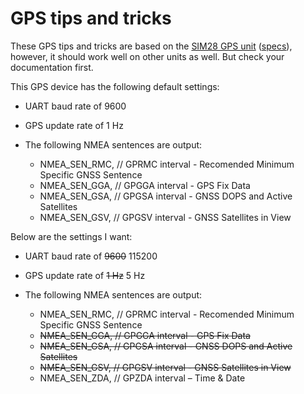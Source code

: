 # GPS tips and tricks

These GPS tips and tricks are based on the [SIM28 GPS unit](http://www.simcom.eu/index.php?m=termekek&prime=1&sub=2&id=0000000244) ([specs](http://www.simcom.eu/media/files/SIM28%20Specification_V1208.pdf)), however, it should work well on other units as well.  But check your documentation first.

This GPS device has the following default settings:

 - UART baud rate of 9600
 - GPS update rate of 1 Hz
 - The following NMEA sentences are output:
 
      - NMEA_SEN_RMC, // GPRMC interval - Recomended Minimum Specific GNSS Sentence
      - NMEA_SEN_GGA, // GPGGA interval - GPS Fix Data
      - NMEA_SEN_GSA, // GPGSA interval - GNSS DOPS and Active Satellites
      - NMEA_SEN_GSV, // GPGSV interval - GNSS Satellites in View

Below are the settings I want:
 - UART baud rate of ~~9600~~ 115200
 - GPS update rate of ~~1 Hz~~ 5 Hz
 - The following NMEA sentences are output:
 
      - NMEA_SEN_RMC, // GPRMC interval - Recomended Minimum Specific GNSS Sentence
      - ~~NMEA_SEN_GGA, // GPGGA interval - GPS Fix Data~~
      - ~~NMEA_SEN_GSA, // GPGSA interval - GNSS DOPS and Active Satellites~~
      - ~~NMEA_SEN_GSV, // GPGSV interval - GNSS Satellites in View~~
      - NMEA_SEN_ZDA, // GPZDA interval – Time & Date

